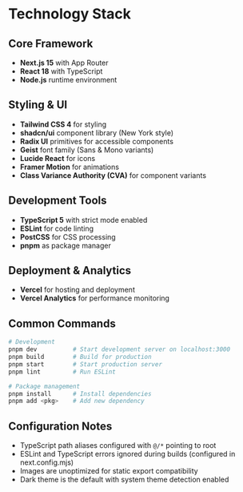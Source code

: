# Technology Stack

## Core Framework
- **Next.js 15** with App Router
- **React 18** with TypeScript
- **Node.js** runtime environment

## Styling & UI
- **Tailwind CSS 4** for styling
- **shadcn/ui** component library (New York style)
- **Radix UI** primitives for accessible components
- **Geist** font family (Sans & Mono variants)
- **Lucide React** for icons
- **Framer Motion** for animations
- **Class Variance Authority (CVA)** for component variants

## Development Tools
- **TypeScript 5** with strict mode enabled
- **ESLint** for code linting
- **PostCSS** for CSS processing
- **pnpm** as package manager

## Deployment & Analytics
- **Vercel** for hosting and deployment
- **Vercel Analytics** for performance monitoring

## Common Commands

```bash
# Development
pnpm dev          # Start development server on localhost:3000
pnpm build        # Build for production
pnpm start        # Start production server
pnpm lint         # Run ESLint

# Package management
pnpm install      # Install dependencies
pnpm add <pkg>    # Add new dependency
```

## Configuration Notes
- TypeScript path aliases configured with `@/*` pointing to root
- ESLint and TypeScript errors ignored during builds (configured in next.config.mjs)
- Images are unoptimized for static export compatibility
- Dark theme is the default with system theme detection enabled
